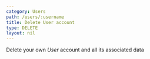```yaml
---
category: Users
path: /users/:username
title: Delete User account
type: DELETE
layout: nil
---
```


Delete your own _User_ account and all its associated data